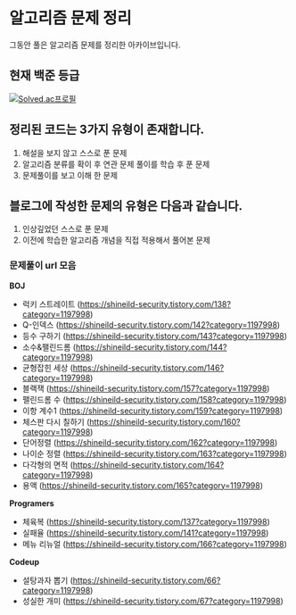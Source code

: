 # 알고리즘 문제 정리
그동안 풀은 알고리즘 문제를 정리한 아카이브입니다.

## 현재 백준 등급
[![Solved.ac프로필](http://mazassumnida.wtf/api/v2/generate_badge?boj=shineild71)](https://solved.ac/shineild71)

## 정리된 코드는 3가지 유형이 존재합니다.
1. 해설을 보지 않고 스스로 푼 문제
2. 알고리즘 분류를 확이 후 연관 문제 풀이를 학습 후 푼 문제
3. 문제풀이를 보고 이해 한 문제


## 블로그에 작성한 문제의 유형은 다음과 같습니다.
1. 인상깊었던 스스로 푼 문제
2. 이전에 학습한 알고리즘 개념을 직접 적용해서 풀어본 문제


### 문제풀이 url 모음
**BOJ**
- 럭키 스트레이트 (https://shineild-security.tistory.com/138?category=1197998)
- Q-인덱스 (https://shineild-security.tistory.com/142?category=1197998)
- 등수 구하기 (https://shineild-security.tistory.com/143?category=1197998)
- 소수&팰린드롬 (https://shineild-security.tistory.com/144?category=1197998)
- 균형잡힌 세상 (https://shineild-security.tistory.com/146?category=1197998)
- 블랙잭 (https://shineild-security.tistory.com/157?category=1197998)
- 팰린드롬 수 (https://shineild-security.tistory.com/158?category=1197998)
- 이항 계수1 (https://shineild-security.tistory.com/159?category=1197998)
- 체스판 다시 칠하기 (https://shineild-security.tistory.com/160?category=1197998)
- 단어정렬 (https://shineild-security.tistory.com/162?category=1197998)
- 나이순 정렬 (https://shineild-security.tistory.com/163?category=1197998)
- 다각형의 면적 (https://shineild-security.tistory.com/164?category=1197998)
- 용액 (https://shineild-security.tistory.com/165?category=1197998)

**Programers**
- 체육복 (https://shineild-security.tistory.com/137?category=1197998)
- 실패율 (https://shineild-security.tistory.com/141?category=1197998)
- 메뉴 리뉴얼 (https://shineild-security.tistory.com/166?category=1197998)

**Codeup**
- 설탕과자 뽑기 (https://shineild-security.tistory.com/66?category=1197998)
- 성실한 개미 (https://shineild-security.tistory.com/67?category=1197998)
